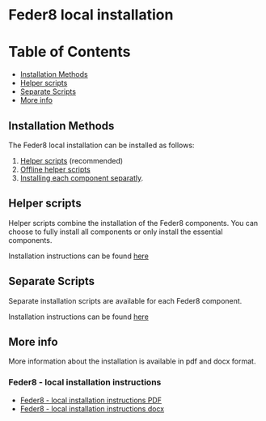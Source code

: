 # Feder8 local installation

Table of Contents
=================
* [Installation Methods](#installation-methods)
* [Helper scripts](#helper-scripts)
* [Separate Scripts](#separate-scripts)
* [More info](#more-info)
## Installation Methods
The Feder8 local installation can be installed as follows:
1. [Helper scripts](https://github.com/solventrix/Honeur-Setup/tree/master/local-installation/helper-scripts) (recommended)
2. [Offline helper scripts](https://github.com/solventrix/Honeur-Setup/tree/master/local-installation/offline-helper-scripts)
3. [Installing each component separatly](https://github.com/solventrix/Honeur-Setup/tree/master/local-installation/separate-scripts).

## Helper scripts
Helper scripts combine the installation of the Feder8 components. You can choose to fully install all components or only install the essential components.

Installation instructions can be found [here](https://github.com/solventrix/Honeur-Setup/tree/master/local-installation/helper-scripts)

## Separate Scripts
Separate installation scripts are available for each Feder8 component.

Installation instructions can be found [here](https://github.com/solventrix/Honeur-Setup/tree/master/local-installation/separate-scripts)

## More info

More information about the installation is available in pdf and docx format.

### Feder8 - local installation instructions
- [Feder8 - local installation instructions PDF](https://github.com/solventrix/Honeur-Setup/blob/master/local-installation/Feder8%20local%20installation%20instructions.pdf)
- [Feder8 - local installation instructions docx](https://github.com/solventrix/Honeur-Setup/raw/master/local-installation/Feder8%20local%20installation%20instructions.docx)
